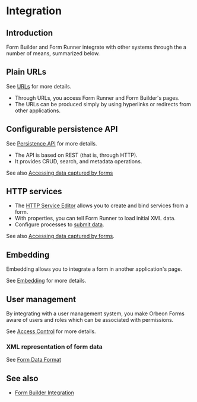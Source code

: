 # Integration

<!-- toc -->

## Introduction

Form Builder and Form Runner integrate with other systems through the a number of means, summarized below.

## Plain URLs

See [URLs](../link-embed/linking.md) for more details.

- Through URLs, you access Form Runner and Form Builder's pages.
- The URLs can be produced simply by using hyperlinks or redirects from other applications.

## Configurable persistence API

See [Persistence API](../api/persistence/README.md) for more details.

- The API is based on REST (that is, through HTTP).
- It provides CRUD, search, and metadata operations.

See also [Accessing data captured by forms](accessing-data.md)

## HTTP services

- The [HTTP Service Editor](../../form-builder/http-services.md) allows you to create and bind services from a form.
- With properties, you can tell Form Runner to load initial XML data.
- Configure processes to [submit data](../advanced/buttons-and-processes/actions-form-runner.md#send).

See also [Accessing data captured by forms](accessing-data.md).

## Embedding

Embedding allows you to integrate a form in another application's page.

See [Embedding](../link-embed/README.md) for more details.

## User management

By integrating with a user management system, you make Orbeon Forms aware of users and roles which can be associated with permissions.

See [Access Control](../access-control/README.md) for more details.

### XML representation of form data

See [Form Data Format](../data-format/form-data.md)

## See also

- [Form Builder Integration](../../form-builder/integration.md)
